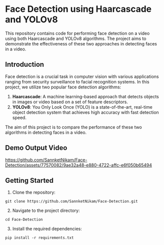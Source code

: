 ﻿# Face Detection using Haarcascade and YOLOv8

This repository contains code for performing face detection on a video using both Haarcascade and YOLOv8 algorithms. The project aims to demonstrate the effectiveness of these two approaches in detecting faces in a video.

## Introduction

Face detection is a crucial task in computer vision with various applications ranging from security surveillance to facial recognition systems. In this project, we utilize two popular face detection algorithms:

1. **Haarcascade**: A machine learning-based approach that detects objects in images or video based on a set of feature descriptors.
2. **YOLOv8**: You Only Look Once (YOLO) is a state-of-the-art, real-time object detection system that achieves high accuracy with fast detection speed.

The aim of this project is to compare the performance of these two algorithms in detecting faces in a video.

## Demo Output Video
https://github.com/SannketNikam/Face-Detection/assets/77570082/9ae32a48-e880-4722-affc-e6f050b65494

## Getting Started

1. Clone the repository:

```
git clone https://github.com/SannketNikam/Face-Detection.git
```

2. Navigate to the project directory:

```
cd Face-Detection
```

3. Install the required dependencies:

```
pip install -r requirements.txt
```
